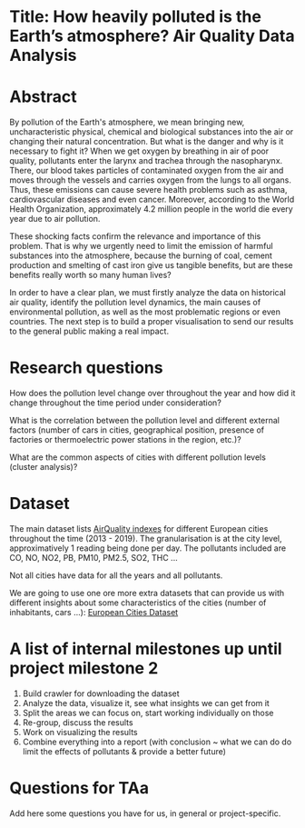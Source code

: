 # Title: How heavily polluted is the Earth’s atmosphere? Air Quality Data Analysis

# Abstract
By pollution of the Earth's atmosphere, we mean bringing new, uncharacteristic physical, chemical and biological substances into the air or changing their natural concentration. But what is the danger and why is it necessary to fight it? 
When we get oxygen by breathing in air of poor quality, pollutants enter the larynx and trachea through the nasopharynx. There, our blood takes particles of contaminated oxygen from the air and moves through the vessels and carries oxygen from the lungs to all organs. Thus, these emissions can cause severe health problems such as asthma, cardiovascular diseases and even cancer. Moreover, according to the World Health Organization, approximately 4.2 million people in the world die every year due to air pollution.

These shocking facts confirm the relevance and importance of this problem. That is why we urgently need to limit the emission of harmful substances into the atmosphere, because the burning of coal, cement production and smelting of cast iron give us tangible benefits, but are these benefits really worth so many human lives?

In order to have a clear plan, we must firstly analyze the data on historical air quality, identify the pollution level dynamics, the main causes of environmental pollution, as well as the most problematic regions or even countries. The next step is to build a proper visualisation to send our results to the general public making a real impact.

# Research questions
How does the pollution level change over throughout the year and how did it change throughout the time period under consideration?

What is the correlation between the pollution level and different external factors (number of cars in cities, geographical position, presence of factories or thermoelectric power stations in the region, etc.)?

What are the common aspects of cities with different pollution levels (cluster analysis)?

# Dataset
The main dataset lists [AirQuality indexes](http://discomap.eea.europa.eu/map/fme/AirQualityExport.htm) for different European cities throughout the time (2013 - 2019). The granularisation is at the city level, approximatively 1 reading being done per day. The pollutants included are CO, NO, NO2, PB, PM10, PM2.5, SO2, THC ...

Not all cities have data for all the years and all pollutants.

We are going to use one ore more extra datasets that can provide us with different insights about some characteristics of the cities (number of inhabitants, cars ...): [European Cities Dataset](https://www.kaggle.com/roshansharma/europe-datasets)

# A list of internal milestones up until project milestone 2

1. Build crawler for downloading the dataset
2. Analyze the data, visualize it, see what insights we can get from it
3. Split the areas we can focus on, start working individually on those
4. Re-group, discuss the results
5. Work on visualizing the results
6. Combine everything into a report (with conclusion ~ what we can do do limit the effects of pollutants & provide a better future)

# Questions for TAa
Add here some questions you have for us, in general or project-specific.
